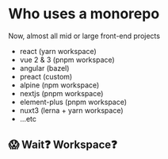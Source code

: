 # Who uses a monorepo

Now, almost all mid or large front-end projects

* react (yarn workspace)
* vue 2 & 3 (pnpm workspace)
* angular (bazel)
* preact (custom)
* alpine (npm workspace)
* nextjs (pnpm workspace)
* element-plus (pnpm workspace)
* nuxt3 (lerna + yarn workspace)
* ...etc

<v-click>

## 😱 Wait❓ Workspace❓

</v-click>
